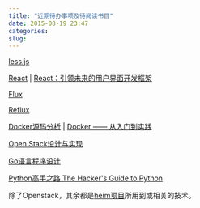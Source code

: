 ```yaml
---
title: "近期待办事项及待阅读书目"
date: 2015-08-19 23:47
categories:
slug: 
---
```


[less.js](http://less.bootcss.com/)

[React](http://facebook.github.io/react/) | 
[React：引领未来的用户界面开发框架](http://item.jd.com/11688174.html)

[Flux](https://facebook.github.io/flux/)

[Reflux](https://github.com/reflux/refluxjs)

[Docker源码分析](http://item.jd.com/11742113.html) | 
[Docker —— 从入门到实践](http://dockerpool.com/static/books/docker_practice/index.html)

[Open Stack设计与实现](http://item.jd.com/11681557.html)

[Go语言程序设计](http://item.jd.com/11281696.html)

[Python高手之路 The Hacker's Guide to Python](http://item.jd.com/11685556.html)

除了Openstack，其余都是[heim项目](https://github.com/euphoria-io/heim)所用到或相关的技术。